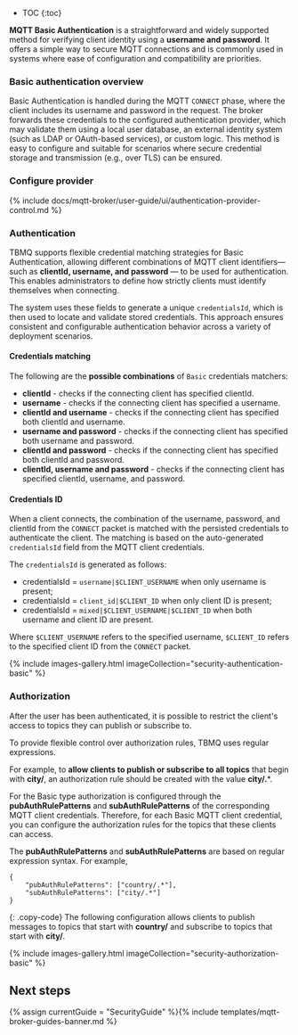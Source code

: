 * TOC
{:toc}

**MQTT Basic Authentication** is a straightforward and widely supported method for verifying client identity using a **username and password**. 
It offers a simple way to secure MQTT connections and is commonly used in systems where ease of configuration and compatibility are priorities.

### Basic authentication overview

Basic Authentication is handled during the MQTT `CONNECT` phase, where the client includes its username and password in the request.
The broker forwards these credentials to the configured authentication provider, which may validate them using a local user database, an external identity system (such as LDAP or OAuth-based services), or custom logic.
This method is easy to configure and suitable for scenarios where secure credential storage and transmission (e.g., over TLS) can be ensured.

### Configure provider

{% include docs/mqtt-broker/user-guide/ui/authentication-provider-control.md %}

### Authentication

TBMQ supports flexible credential matching strategies for Basic Authentication, allowing different combinations of MQTT client identifiers—such as **clientId, username, and password** — to be used for authentication. 
This enables administrators to define how strictly clients must identify themselves when connecting. 

The system uses these fields to generate a unique `credentialsId`, which is then used to locate and validate stored credentials. 
This approach ensures consistent and configurable authentication behavior across a variety of deployment scenarios.

#### Credentials matching

The following are the **possible combinations** of `Basic` credentials matchers:
- **clientId** - checks if the connecting client has specified clientId.
- **username** - checks if the connecting client has specified a username.
- **clientId and username** - checks if the connecting client has specified both clientId and username.
- **username and password** - checks if the connecting client has specified both username and password.
- **clientId and password** - checks if the connecting client has specified both clientId and password.
- **clientId, username and password** - checks if the connecting client has specified clientId, username, and password.

#### Credentials ID

When a client connects, the combination of the username, password, and clientId from the `CONNECT` packet is matched with the persisted credentials to authenticate the client.
The matching is based on the auto-generated `credentialsId` field from the MQTT client credentials. 

The `credentialsId` is generated as follows:

- credentialsId = `username|$CLIENT_USERNAME` when only username is present;
- credentialsId = `client_id|$CLIENT_ID` when only client ID is present;
- credentialsId = `mixed|$CLIENT_USERNAME|$CLIENT_ID` when both username and client ID are present.

Where `$CLIENT_USERNAME` refers to the specified username, `$CLIENT_ID` refers to the specified client ID from the `CONNECT` packet.

{% include images-gallery.html imageCollection="security-authentication-basic" %}

### Authorization

After the user has been authenticated, it is possible to restrict the client's access to topics they can publish or subscribe to.

To provide flexible control over authorization rules, TBMQ uses regular expressions. 

For example, to **allow clients to publish or subscribe to all topics** that begin with **city/**, an authorization rule should be created with the value **city/.***.

For the Basic type authorization is configured through the **pubAuthRulePatterns** and **subAuthRulePatterns** of the corresponding MQTT client credentials. 
Therefore, for each Basic MQTT client credential, you can configure the authorization rules for the topics that these clients can access. 

The **pubAuthRulePatterns** and **subAuthRulePatterns** are based on regular expression syntax. For example,
```
{
    "pubAuthRulePatterns": ["country/.*"],
    "subAuthRulePatterns": ["city/.*"]
}
```
{: .copy-code}
The following configuration allows clients to publish messages to topics that start with **country/** and subscribe to topics that start with **city/**.

{% include images-gallery.html imageCollection="security-authorization-basic" %}

## Next steps

{% assign currentGuide = "SecurityGuide" %}{% include templates/mqtt-broker-guides-banner.md %}
